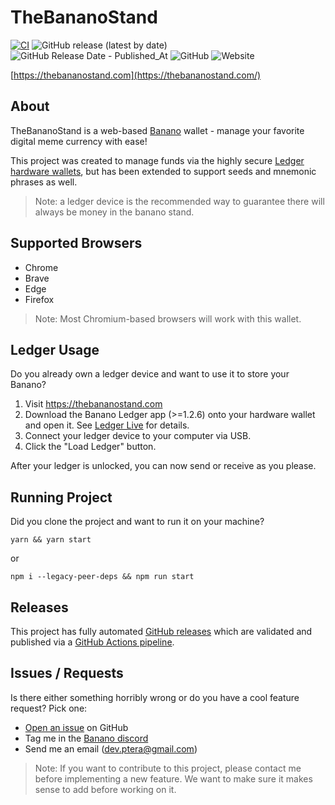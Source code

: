 # TheBananoStand
[![CI](https://github.com/dev-ptera/thebananostand/actions/workflows/ci.yml/badge.svg)](https://github.com/dev-ptera/thebananostand/actions/workflows/ci.yml)
![GitHub release (latest by date)](https://img.shields.io/github/v/release/dev-ptera/thebananostand)
![GitHub Release Date - Published_At](https://img.shields.io/github/release-date/dev-ptera/thebananostand)
![GitHub](https://img.shields.io/github/license/dev-ptera/thebananostand)
![Website](https://img.shields.io/website?url=https%3A%2F%2Fthebananostand.com)

[https://thebananostand.com](https://thebananostand.com/)

## About

TheBananoStand is a web-based [Banano](https://banano.cc/) wallet - manage your favorite digital meme currency with ease!

This project was created to manage funds via the highly secure [Ledger hardware wallets](https://www.ledger.com/), but has been extended to support seeds and mnemonic phrases as well.  

> Note: a ledger device is the recommended way to guarantee there will always be money in the banano stand. 

## Supported Browsers

- Chrome
- Brave
- Edge
- Firefox

> Note: Most Chromium-based browsers will work with this wallet.

## Ledger Usage

Do you already own a ledger device and want to use it to store your Banano?

1.  Visit https://thebananostand.com
2.  Download the Banano Ledger app (>=1.2.6) onto your hardware wallet and open it.  See [Ledger Live](https://www.ledger.com/ledger-live) for details.
3.  Connect your ledger device to your computer via USB.
4.  Click the "Load Ledger" button.

After your ledger is unlocked, you can now send or receive as you please. 

## Running Project

Did you clone the project and want to run it on your machine? 

    yarn && yarn start

or

    npm i --legacy-peer-deps && npm run start

## Releases

This project has fully automated [GitHub releases](https://github.com/dev-ptera/thebananostand/releases) which are validated and published via a [GitHub Actions pipeline](https://github.com/dev-ptera/thebananostand/actions).

## Issues / Requests

Is there either something horribly wrong or do you have a cool feature request?  Pick one:

-  [Open an issue](https://github.com/dev-ptera/thebananostand/issues) on GitHub
-  Tag me in the [Banano discord](https://chat.banano.cc/)
-  Send me an email (dev.ptera@gmail.com)

> Note: If you want to contribute to this project, please contact me before implementing a new feature.  We want to make sure it makes sense to add before working on it.

